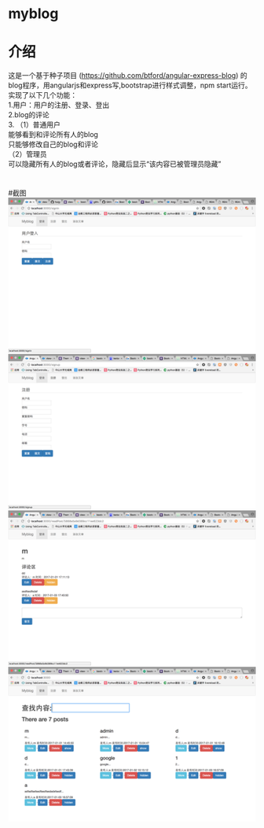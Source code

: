 # myblog

# 介绍
这是一个基于种子项目 (https://github.com/btford/angular-express-blog) 的blog程序，用angularjs和express写,bootstrap进行样式调整，npm start运行。   
实现了以下几个功能：  
1.用户：用户的注册、登录、登出  
2.blog的评论  
3.
（1）普通用户  
能够看到和评论所有人的blog  
只能够修改自己的blog和评论  
（2）管理员  
可以隐藏所有人的blog或者评论，隐藏后显示“该内容已被管理员隐藏”  
# 

#截图  
![signin](./截图/signin.png)
![signup](./截图/signup.png)
![page](./截图/page.png)
![main](./截图/main.png)



